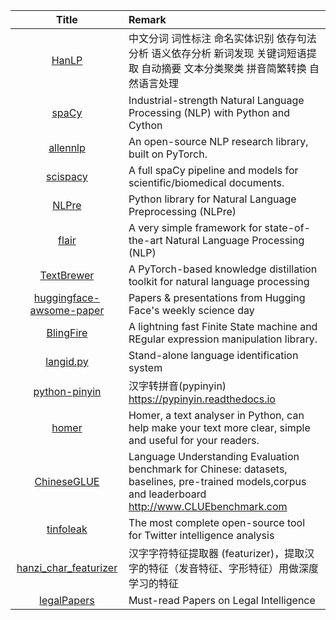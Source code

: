 | Title | Remark |
| :----: | :---- |
| [HanLP](https://github.com/hankcs/HanLP) | 中文分词 词性标注 命名实体识别 依存句法分析 语义依存分析 新词发现 关键词短语提取 自动摘要 文本分类聚类 拼音简繁转换 自然语言处理   |
| [spaCy](https://github.com/explosion/spaCy) |  Industrial-strength Natural Language Processing (NLP) with Python and Cython  |
| [allennlp](https://github.com/allenai/allennlp) | An open-source NLP research library, built on PyTorch.|
| [scispacy](https://github.com/allenai/scispacy) | A full spaCy pipeline and models for scientific/biomedical documents.|
| [NLPre](https://github.com/NIHOPA/NLPre) | Python library for Natural Language Preprocessing (NLPre)|
| [flair](https://github.com/flairNLP/flair) | A very simple framework for state-of-the-art Natural Language Processing (NLP) |
| [TextBrewer](https://github.com/airaria/TextBrewer) | A PyTorch-based knowledge distillation toolkit for natural language processing |
|[huggingface-awsome-paper](https://github.com/huggingface/awesome-papers)|Papers & presentations from Hugging Face's weekly science day|
|[BlingFire](https://github.com/Microsoft/BlingFire)|A lightning fast Finite State machine and REgular expression manipulation library.|
|[langid.py](https://github.com/saffsd/langid.py)|Stand-alone language identification system|
|[python-pinyin](https://github.com/mozillazg/python-pinyin)|汉字转拼音(pypinyin) https://pypinyin.readthedocs.io|
|[homer](https://github.com/wyounas/homer)|Homer, a text analyser in Python, can help make your text more clear, simple and useful for your readers.|
|[ChineseGLUE](https://github.com/chineseGLUE/chineseGLUE)|Language Understanding Evaluation benchmark for Chinese: datasets, baselines, pre-trained models,corpus and leaderboard http://www.CLUEbenchmark.com|
|[tinfoleak](https://github.com/vaguileradiaz/tinfoleak)|The most complete open-source tool for Twitter intelligence analysis|
|[hanzi_char_featurizer](https://github.com/howl-anderson/hanzi_char_featurizer)|汉字字符特征提取器 (featurizer)，提取汉字的特征（发音特征、字形特征）用做深度学习的特征|
|[legalPapers](https://github.com/thunlp/LegalPapers)|Must-read Papers on Legal Intelligence|



